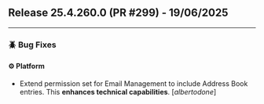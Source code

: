 ## Release 25.4.260.0 (PR #299) - 19/06/2025
---
### 🪲 Bug Fixes

#### ⚙️ Platform
  * Extend permission set for Email Management to include Address Book entries. This **enhances technical capabilities**. [*albertodone*]

